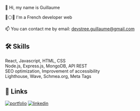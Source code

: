 
👋 Hi, my name is Guillaume

🔵⚪🔴 I'm a French developer web

📫 You can contact me by email: devstree.guillaume@gmail.com
## 🛠 Skills
React, Javascript, HTML, CSS <br>
Node.js, Express.js, MongoDB, API REST <br>
SEO optimization, Improvement of accessibility <br>
Lighthouse, Wave, Schmea.org, Meta Tags


## 🔗 Links
[![portfolio](https://img.shields.io/badge/my_portfolio-000?style=for-the-badge&logo=ko-fi&logoColor=white)](https://github.com/Guillaumedev69m/)
[![linkedin](https://img.shields.io/badge/linkedin-0A66C2?style=for-the-badge&logo=linkedin&logoColor=white)](https://www.linkedin.com/in/guillaume-destr%C3%A9e-358b3886/)



<!---
Guillaumedev69/Guillaumedev69 is a ✨ special ✨ repository because its `README.md` (this file) appears on your GitHub profile.
You can click the Preview link to take a look at your changes.
--->
